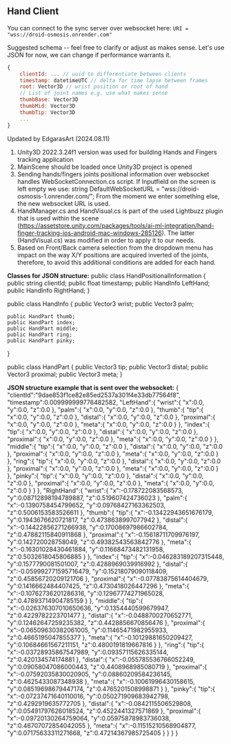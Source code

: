 ## Hand Client

You can connect to the sync server over websocket here: `URI = "wss://droid-osmosis.onrender.com"`

Suggested schema -- feel free to clarify or adjust as makes sense. Let's use JSON for now, we can change if performance warrants it.

```javascript
{
    clientId: ... // uuid to differentiate between clients
    timestamp: datetimeUTC // delta for time lapse between frames
    root: Vector3D // wrist position or root of hand
    // List of joint names e.g. use what makes sense
    thumbBase: Vector3D
    thumbMid: Vector3D
    thumbTip: Vector3D
    ...
}
```

Updated by EdgarasArt (2024.08.11)
1) Unity3D 2022.3.24f1 version was used for building Hands and Fingers tracking application
2) MainScene should be loaded once Unity3D project is opened
3) Sending hands/fingers joints positional information over websocket handles WebSocketConnection.cs script.
If Inputfield on the screen is left empty we use:
string DefaultWebSocketURL = "wss://droid-osmosis-1.onrender.com/";
From the moment we enter something else, the new websocket URL is used.
4) HandManager.cs and HandVisual.cs is part of the used Lightbuzz plugin that is used within the scene (https://assetstore.unity.com/packages/tools/ai-ml-integration/hand-finger-tracking-ios-android-mac-windows-285126). The latter (HandVisual.cs) was modified in order to apply it to our needs.
5) Based on Front/Back camera selection from the dropdown menu has impact on the way X/Y positions are acquired inverted of the joints, therefore, to avoid this additional conditions are added for each hand.


**Classes for JSON structure:**
public class HandPositionalInformation
{
    public string clientId;
    public float timestamp;
    public HandInfo LeftHand;
    public HandInfo RightHand;
}

public class HandInfo
{
    public Vector3 wrist;
    public Vector3 palm;

    public HandPart thumb;
    public HandPart index;
    public HandPart middle;
    public HandPart ring;
    public HandPart pinky;
}

public class HandPart
{
    public Vector3 tip;
    public Vector3 distal;
    public Vector3 proximal;
    public Vector3 meta;
}


**JSON structure example that is sent over the websocket:**
{
   "clientId":"9dae853f1ce82e85ed2537a301f4e33db77564f8",
   "timestamp":0.009999999776482582,
   "LeftHand":{
      "wrist":{
         "x":0.0,
         "y":0.0,
         "z":0.0
      },
      "palm":{
         "x":0.0,
         "y":0.0,
         "z":0.0
      },
      "thumb":{
         "tip":{
            "x":0.0,
            "y":0.0,
            "z":0.0
         },
         "distal":{
            "x":0.0,
            "y":0.0,
            "z":0.0
         },
         "proximal":{
            "x":0.0,
            "y":0.0,
            "z":0.0
         },
         "meta":{
            "x":0.0,
            "y":0.0,
            "z":0.0
         }
      },
      "index":{
         "tip":{
            "x":0.0,
            "y":0.0,
            "z":0.0
         },
         "distal":{
            "x":0.0,
            "y":0.0,
            "z":0.0
         },
         "proximal":{
            "x":0.0,
            "y":0.0,
            "z":0.0
         },
         "meta":{
            "x":0.0,
            "y":0.0,
            "z":0.0
         }
      },
      "middle":{
         "tip":{
            "x":0.0,
            "y":0.0,
            "z":0.0
         },
         "distal":{
            "x":0.0,
            "y":0.0,
            "z":0.0
         },
         "proximal":{
            "x":0.0,
            "y":0.0,
            "z":0.0
         },
         "meta":{
            "x":0.0,
            "y":0.0,
            "z":0.0
         }
      },
      "ring":{
         "tip":{
            "x":0.0,
            "y":0.0,
            "z":0.0
         },
         "distal":{
            "x":0.0,
            "y":0.0,
            "z":0.0
         },
         "proximal":{
            "x":0.0,
            "y":0.0,
            "z":0.0
         },
         "meta":{
            "x":0.0,
            "y":0.0,
            "z":0.0
         }
      },
      "pinky":{
         "tip":{
            "x":0.0,
            "y":0.0,
            "z":0.0
         },
         "distal":{
            "x":0.0,
            "y":0.0,
            "z":0.0
         },
         "proximal":{
            "x":0.0,
            "y":0.0,
            "z":0.0
         },
         "meta":{
            "x":0.0,
            "y":0.0,
            "z":0.0
         }
      }
   },
   "RightHand":{
      "wrist":{
         "x":-0.178722083568573,
         "y":0.08712898194789887,
         "z":0.519607424736023
      },
      "palm":{
         "x":-0.1390758454799652,
         "y":0.09768427163362503,
         "z":0.5006153583526611
      },
      "thumb":{
         "tip":{
            "x":-0.13422943651676179,
            "y":0.1943676620721817,
            "z":0.4738638997077942
         },
         "distal":{
            "x":-0.14422856271266938,
            "y":0.17008697986602784,
            "z":0.47882115840911868
         },
         "proximal":{
            "x":-0.15618711709976197,
            "y":0.142720028758049,
            "z":0.49382543563842776
         },
         "meta":{
            "x":-0.16301028430461884,
            "y":0.11668473482131958,
            "z":0.5032618045806885
         }
      },
      "index":{
         "tip":{
            "x":-0.046283189207315448,
            "y":0.1577790081501007,
            "z":0.4288969039916992
         },
         "distal":{
            "x":-0.059992771595716479,
            "y":0.15218079090118409,
            "z":0.45856720209121706
         },
         "proximal":{
            "x":-0.07783875614404679,
            "y":0.1416662484407425,
            "z":0.4730418026447296
         },
         "meta":{
            "x":-0.10762736201286316,
            "y":0.12967774271965028,
            "z":0.47893714904785159
         }
      },
      "middle":{
         "tip":{
            "x":-0.026376307010650636,
            "y":0.1354440599679947,
            "z":0.4229782223701477
         },
         "distal":{
            "x":-0.0488700270652771,
            "y":0.12462647259235382,
            "z":0.4428856670856476
         },
         "proximal":{
            "x":-0.06509630382061005,
            "y":0.11465471982955933,
            "z":0.4665195047855377
         },
         "meta":{
            "x":-0.10129881650209427,
            "y":0.10684661567211151,
            "z":0.4800191819667816
         }
      },
      "ring":{
         "tip":{
            "x":-0.03728935867547989,
            "y":0.09357115626335144,
            "z":0.420134574174881
         },
         "distal":{
            "x":-0.055785536766052249,
            "y":0.09058047086000443,
            "z":0.4408968985080719
         },
         "proximal":{
            "x":-0.07592035830020905,
            "y":0.08860209584236145,
            "z":0.4625433087348938
         },
         "meta":{
            "x":-0.10061996430158615,
            "y":0.08519698679447174,
            "z":0.4765201508998871
         }
      },
      "pinky":{
         "tip":{
            "x":-0.07237471640110016,
            "y":0.050271909683942798,
            "z":0.4292919635772705
         },
         "distal":{
            "x":-0.0842115506529808,
            "y":0.05491797626018524,
            "z":0.4522441327571869
         },
         "proximal":{
            "x":-0.09720130264759064,
            "y":0.05975878983736038,
            "z":0.46707072854042055
         },
         "meta":{
            "x":-0.11515210568904877,
            "y":0.07175633311271668,
            "z":0.47214367985725405
         }
      }
   }
}

